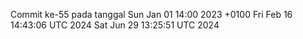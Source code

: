 Commit ke-55 pada tanggal Sun Jan 01 14:00 2023 +0100
Fri Feb 16 14:43:06 UTC 2024
Sat Jun 29 13:25:51 UTC 2024
